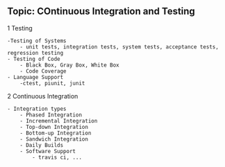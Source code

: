 ## Topic: COntinuous Integration and Testing

1 Testing

    -Testing of Systems
        - unit tests, integration tests, system tests, acceptance tests, regression testing
    - Testing of Code
        - Black Box, Gray Box, White Box
        - Code Coverage
    - Language Support
        -ctest, piunit, junit

2 Continuous Integration

    - Integration types
        - Phased Integration
        - Incremental Integration
        - Top-down Integration
        - Bottom-up Integration
        - Sandwich Integration
        - Daily Builds
        - Software Support
            - travis ci, ...
